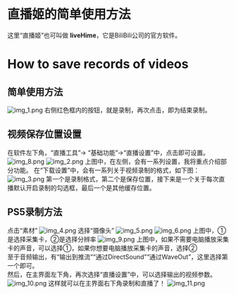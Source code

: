 # 直播姬的简单使用方法
这里“直播姬”也可叫做 **liveHime**，它是BiliBili公司的官方软件。

# How to save records of videos
## 简单使用方法
![img_1.png](img_1.png)
右侧红色框内的按钮，就是录制，再次点击，即为结束录制。
## 视频保存位置设置
在软件左下角，“直播工具”-> “基础功能”->“直播设置”中，点击即可设置。
![img_8.png](img_8.png)
![img_2.png](img_2.png)
上图中，在左侧，会有一系列设置，我将重点介绍部分功能。 
在“下载设置”中，会有一系列关于视频录制的格式，如下图：
![img_3.png](img_3.png)
第一个是录制格式，第二个是保存位置，接下来是一个关于每次直播默认开启录制的勾选框，最后一个是其他缓存位置。

## PS5录制方法
点击“素材”
![img_4.png](img_4.png)
选择“摄像头”
![img_5.png](img_5.png)
![img_6.png](img_6.png)
上图中，①是选择采集卡，②是选择分辨率
![img_9.png](img_9.png)
上图中，如果不需要电脑播放采集卡的声音，可以选择①，如果你想要电脑播放采集卡的声音，选择②\
至于音频输出，有“输出到推流”“通过DirectSound”“通过WaveOut”，这里选择第一个即可。\
然后，在主界面左下角，再次选择“直播设置”中，可以选择输出的视频参数。\
![img_10.png](img_10.png)
这样就可以在主界面右下角录制和直播了！
![img_11.png](img_11.png)